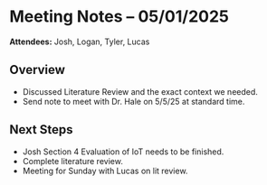 # Meeting Notes – 05/01/2025
**Attendees:** Josh, Logan, Tyler, Lucas

## Overview
- Discussed Literature Review and the exact context we needed.
- Send note to meet with Dr. Hale on 5/5/25 at standard time.   
## Next Steps
- Josh Section 4 Evaluation of IoT needs to be finished.  
- Complete literature review.  
- Meeting for Sunday with Lucas on lit review.  
